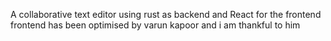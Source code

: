 A collaborative text editor using rust as backend and React for the frontend
frontend  has been optimised by varun kapoor  and i am thankful to him